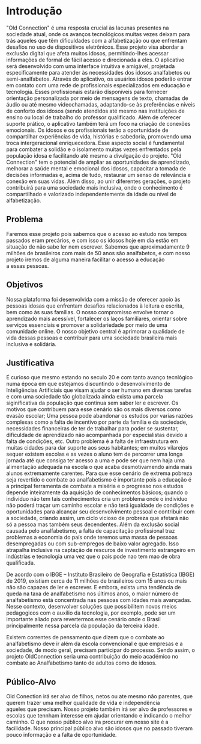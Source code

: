 # Introdução

"Old Connection" é uma resposta crucial às lacunas presentes na sociedade atual, onde os avanços tecnológicos muitas vezes deixam para trás aqueles que têm dificuldades com a alfabetização ou que enfrentam desafios no uso de dispositivos eletrônicos. Esse projeto visa abordar a exclusão digital que afeta muitos idosos, permitindo-lhes acessar informações de formal de fácil acesso e direcionada a eles.
O aplicativo será desenvolvido com uma interface intuitiva e amigável, projetada especificamente para atender às necessidades dos idosos analfabetos ou semi-analfabetos. Através do aplicativo, os usuários idosos poderão entrar em contato com uma rede de profissionais especializados em educação e tecnologia. Esses profissionais estarão disponíveis para fornecer orientação personalizada por meio de mensagens de texto, chamadas de áudio ou até mesmo videochamadas, adaptando-se às preferências e níveis de conforto dos idosos (sendo atendidos até mesmo nas instituições de ensino ou local de trabalho do professor qualificado.
Além de oferecer suporte prático, o aplicativo também terá um foco na criação de conexões emocionais. Os idosos e os profissionais terão a oportunidade de compartilhar experiências de vida, histórias e sabedoria, promovendo uma troca intergeracional enriquecedora. Esse aspecto social é fundamental para combater a solidão e o isolamento muitas vezes enfrentados pela população idosa e facilitando até mesmo a divulgação do projeto.
"Old Connection" tem o potencial de ampliar as oportunidades de aprendizado, melhorar a saúde mental e emocional dos idosos, capacitar a tomada de decisões informadas e, acima de tudo, restaurar um senso de relevância e conexão em suas vidas. Além disso, ao unir diferentes gerações, o projeto contribuirá para uma sociedade mais inclusiva, onde o conhecimento é compartilhado e valorizado independentemente da idade ou nível de alfabetização.

## Problema

Faremos esse projeto pois sabemos que o acesso ao estudo nos tempos passados eram precários, e com isso os idosos hoje em dia estão em situação de não sabe ler nem escrever.
Sabemos que aproximadamente 9 milhões de brasileiros com mais de 50 anos são analfabetos, e com nosso projeto iremos de alguma maneira facilitar o acesso a educação a essas pessoas.

## Objetivos

Nossa plataforma foi desenvolvida com a missão de oferecer apoio às pessoas idosas que enfrentam desafios relacionados à leitura e escrita, bem como às suas famílias. O nosso compromisso envolve tornar o aprendizado mais acessível, fortalecer os laços familiares, orientar sobre serviços essenciais e promover a solidariedade por meio de uma comunidade online. O nosso objetivo central é aprimorar a qualidade de vida dessas pessoas e contribuir para uma sociedade brasileira mais inclusiva e solidária.
 

## Justificativa

É curioso que mesmo estando no seculo 20 e com tanto avanço tecnlógico numa época em que estejamos discuntindo o desenvolvimento de Inteligências Artificiais que visam ajudar o ser humano em diversas tarefas e com uma sociedade tão globalizada ainda exista uma parcela siginificativa da população que continua sem saber ler e escrever. Os motivos que contribuem para esse cenário são os mais diversos como evasão escolar; Uma pessoa pode abandonar os estudos por varias razões complexas como a falta de incentivo por parte da familia
e da sociedade, necessidades financeiras de ter de trabalhar para poder se sustentar, dificuldade de aprendizado não acompanhada por especialistas devido a falta de condições, etc. Outro problema
é a falta de infraestrutura em muitas cidades para dar suporte aos seus habitantes; em muitos vilarejos sequer existem escolas e as vezes o aluno tem de percorrer uma longa jornada
até que consiga ter acesso a uma e pode ser que nem haja uma alimentação adequada na escola o que acaba desmotivamendo ainda mais alunos extremamente carentes. Para que 
esse cenário de extrema pobreza seja revertido o combate ao analfabetismo é importante pois a educação é a principal ferramenta de combate a miséria e o progresso nos estudos depende inteiramente da aquisição de conhecimentos básicos; quando o individuo não tem tais conhecimentos cria um problema onde o individuo não poderá traçar um caminho escolar e não terá igualdade de condições e oportunidades para alcançar seu desenvolvimento pessoal e contribuir com a sociedade, criando assim, um ciclo vicioso de probreza que afetará não só a pessoa mas também seus decendentes. 
Além da exclusão social causada pelo analfabetismo, a falta de capacitação profissional traz problemas a economia do país onde teremos uma massa de pessoas desempregadas ou com sub-empregos de baixo valor agregado. Isso atrapalha 
inclusive na captação de rescuros de investimento estrangeiro em indústrias e tecnologia uma vez que o país pode nao tem mao de obra qualificada.

De acordo com o IBGE – Instituto Brasileiro de Geografia e Estatística (IBGE) de 2019, existiam cerca de 11 milhões de brasileiros com 15 anos ou mais não são capazes de ler e escrever. E embora, exista uma tendência de queda na taxa de analfabetismo nos últimos anos, o maior número de analfabetismo está concentrada nas pessoas com idades mais avançadas. Nesse contexto, desenvolver soluções que possibilitem novos meios pedagogicos com o auxilio da tecnologia, por exemplo, pode ser um importante aliado para revertermos esse cenário onde o Brasil principalmente nessa parcela da população da terceira idade.

Existem correntes de pensamento que dizem que o combate ao analfabetismo deve ir além da escola convencional e que empresas e a sociedade, de modo geral, precisam participar do processo. Sendo assim, o projeto OldConnection seria uma contribuição do meio académico no combate ao Analfabetismo tanto de adultos como de idosos.


## Público-Alvo

Old Conection irá ser alvo de filhos, netos ou ate mesmo não parentes, que querem trazer uma melhor qualidade de vida e independência aqueles que precisam.
Nosso projeto também irá ser alvo de professores e escolas que tennham interesse em ajudar orientando e indicando o melhor caminho.
O que nosso público alvo ira procurar em nosso site é a facilidade. Nosso principal público alvo são idosos que no passado tiveram pouco informação e a falta de oportunidade.

